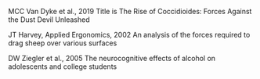 MCC Van Dyke et al., 2019
Title is The Rise of Coccidioides: Forces Against the Dust Devil Unleashed

JT Harvey, Applied Ergonomics, 2002
An analysis of the forces required to drag sheep over various surfaces

DW Ziegler et al., 2005
The neurocognitive effects of alcohol on adolescents and college students
